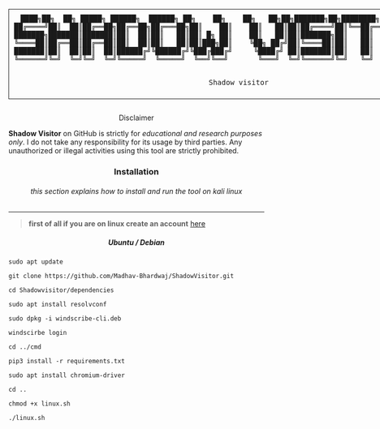 <div align="center">
  <pre style="display: inline-block; border: 1px solid; padding: 10px;">
████╗██╗  ██╗ █████╗ ██████╗  ██████╗ ██╗    ██╗    ██╗   ██╗██╗███████╗██╗████████╗ ██████╗ ██████╗ 
██╔════╝██║  ██║██╔══██╗██╔══██╗██╔═══██╗██║    ██║    ██║   ██║██║██╔════╝██║╚══██╔══╝██╔═══██╗██╔══██╗
███████╗███████║███████║██║  ██║██║   ██║██║ █╗ ██║    ██║   ██║██║███████╗██║   ██║   ██║   ██║██████╔╝
╚════██║██╔══██║██╔══██║██║  ██║██║   ██║██║███╗██║    ╚██╗ ██╔╝██║╚════██║██║   ██║   ██║   ██║██╔══██╗
███████║██║  ██║██║  ██║██████╔╝╚██████╔╝╚███╔███╔╝     ╚████╔╝ ██║███████║██║   ██║   ╚██████╔╝██║  ██║
╚══════╝╚═╝  ╚═╝╚═╝  ╚═╝╚═════╝  ╚═════╝  ╚══╝╚══╝       ╚═══╝  ╚═╝╚══════╝╚═╝   ╚═╝    ╚═════╝ ╚═╝  ╚═╝
                                                                                                        
   
Shadow visitor
  </pre>
</div
---

<h3><p align="center">Disclaimer</p></h3>

<b>Shadow Visitor</b> on GitHub is strictly for <i>educational and research purposes only</i>. I do not take any responsibility for its usage by third parties. Any unauthorized or illegal activities using this tool are strictly prohibited.


<h3><p align="center">Installation</p></h3>

 <h6><p align="center">
this section explains how to install and run the tool on kali linux
</p></h6>

---

><b>first of all if you are on linux create an account</b> [here](https://windscribe.net/login)

<h5><p align="center">Ubuntu / Debian</p></h3>

```
sudo apt update

git clone https://github.com/Madhav-Bhardwaj/ShadowVisitor.git

cd Shadowvisitor/dependencies

sudo apt install resolvconf

sudo dpkg -i windscribe-cli.deb

windscirbe login 

cd ../cmd

pip3 install -r requirements.txt

sudo apt install chromium-driver 

cd ..

chmod +x linux.sh

./linux.sh
```
